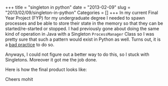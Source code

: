 +++
title = "singleton in python"
date = "2013-02-09"
slug = "2013/02/09/singleton-in-python"
Categories = []
+++
In my current Final Year Project (FYP) for my undergraduate degree I needed to spawn processes and be able to store their state in the memory so that they can be started/re-started or stopped. I had previously gone about doing the same kind of operation in Java with a Singleton `ProcessManager` Class so I was pretty sure that such a pattern would exist in Python as well. Turns out, it is a [bad practice][link1] to do so. 

Anyways, I could not figure out a better way to do this, so I stuck with Singletons. Moreover it got me the job done.
<!--more-->
Here is how the final product looks like:
<script src="https://gist.github.com/creativepsyco/4744901.js"></script>

Cheers
mohit


[link1]: http://lucumr.pocoo.org/2009/7/24/singletons-and-their-problems-in-python/
